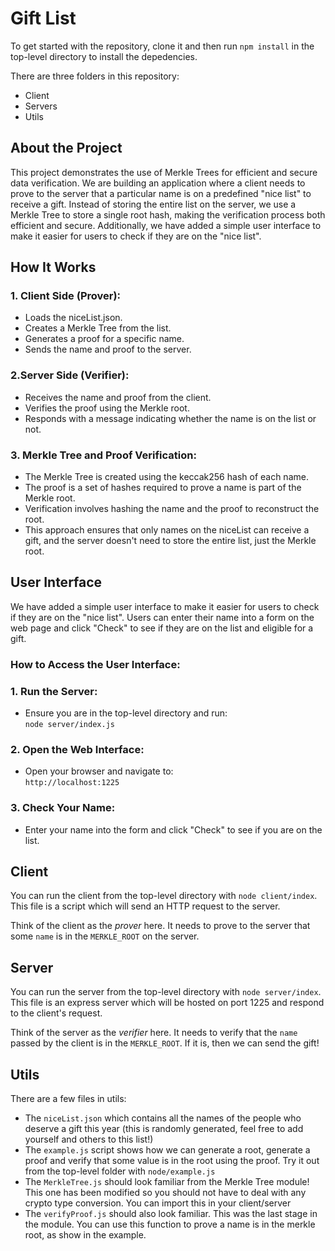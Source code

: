 # Gift List

To get started with the repository, clone it and then run `npm install` in the top-level directory to install the depedencies.

There are three folders in this repository:
- Client
- Servers
- Utils

## About the Project
This project demonstrates the use of Merkle Trees for efficient and secure data verification. We are building an application where a client needs to prove to the server that a particular name is on a predefined "nice list" to receive a gift. Instead of storing the entire list on the server, we use a Merkle Tree to store a single root hash, making the verification process both efficient and secure. Additionally, we have added a simple user interface to make it easier for users to check if they are on the "nice list".

## How It Works
### 1. Client Side (Prover):
- Loads the niceList.json.
- Creates a Merkle Tree from the list.
- Generates a proof for a specific name.
- Sends the name and proof to the server.

### 2.Server Side (Verifier):
- Receives the name and proof from the client.
- Verifies the proof using the Merkle root.
- Responds with a message indicating whether the name is on the list or not.

### 3. Merkle Tree and Proof Verification:
- The Merkle Tree is created using the keccak256 hash of each name.
- The proof is a set of hashes required to prove a name is part of the Merkle root.
- Verification involves hashing the name and the proof to reconstruct the root.
- This approach ensures that only names on the niceList can receive a gift, and the server doesn't need to store the entire list, just the Merkle root.

## User Interface

We have added a simple user interface to make it easier for users to check if they are on the "nice list". Users can enter their name into a form on the web page and click "Check" to see if they are on the list and eligible for a gift.

### How to Access the User Interface:

### 1. Run the Server:
- Ensure you are in the top-level directory and run:  
`node server/index.js`

### 2. Open the Web Interface:
- Open your browser and navigate to:  
`http://localhost:1225`

### 3. Check Your Name:
- Enter your name into the form and click "Check" to see if you are on the list.

## Client

You can run the client from the top-level directory with `node client/index`. This file is a script which will send an HTTP request to the server.

Think of the client as the _prover_ here. It needs to prove to the server that some `name` is in the `MERKLE_ROOT` on the server. 

## Server

You can run the server from the top-level directory with `node server/index`. This file is an express server which will be hosted on port 1225 and respond to the client's request.

Think of the server as the _verifier_ here. It needs to verify that the `name` passed by the client is in the `MERKLE_ROOT`. If it is, then we can send the gift! 

## Utils

There are a few files in utils:

- The `niceList.json` which contains all the names of the people who deserve a gift this year (this is randomly generated, feel free to add yourself and others to this list!)
- The `example.js` script shows how we can generate a root, generate a proof and verify that some value is in the root using the proof. Try it out from the top-level folder with `node/example.js`
- The `MerkleTree.js` should look familiar from the Merkle Tree module! This one has been modified so you should not have to deal with any crypto type conversion. You can import this in your client/server
- The `verifyProof.js` should also look familiar. This was the last stage in the module. You can use this function to prove a name is in the merkle root, as show in the example.
